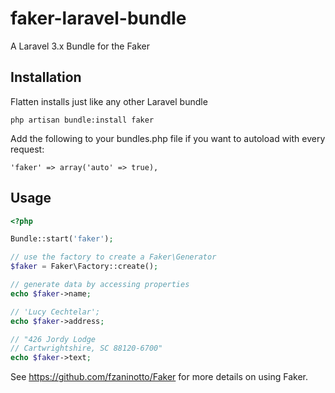 faker-laravel-bundle
=====================

A Laravel 3.x Bundle for the Faker

## Installation

Flatten installs just like any other Laravel bundle

    php artisan bundle:install faker

Add the following to your bundles.php file if you want to autoload with every request:

    'faker' => array('auto' => true),

## Usage

```php
<?php

Bundle::start('faker');

// use the factory to create a Faker\Generator
$faker = Faker\Factory::create();

// generate data by accessing properties
echo $faker->name;

// 'Lucy Cechtelar';
echo $faker->address;

// "426 Jordy Lodge
// Cartwrightshire, SC 88120-6700"
echo $faker->text;
```


See https://github.com/fzaninotto/Faker for more details on using Faker.